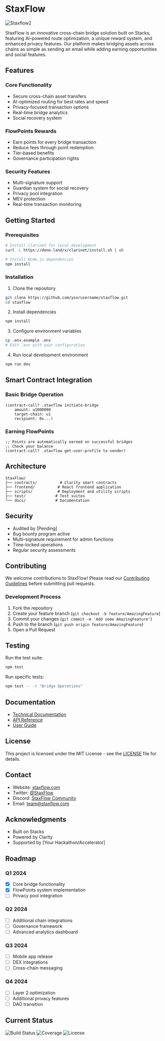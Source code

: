 # StaxFlow
![Staxflow2](https://github.com/user-attachments/assets/9e0d71a0-f1c0-4f63-a273-7f4267fe2b92)


StaxFlow is an innovative cross-chain bridge solution built on Stacks, featuring AI-powered route optimization, a unique reward system, and enhanced privacy features. Our platform makes bridging assets across chains as simple as sending an email while adding earning opportunities and social features.

## Features

### Core Functionality
- Secure cross-chain asset transfers
- AI-optimized routing for best rates and speed
- Privacy-focused transaction options
- Real-time bridge analytics
- Social recovery system

### FlowPoints Rewards
- Earn points for every bridge transaction
- Reduce fees through point redemption
- Tier-based benefits
- Governance participation rights

### Security Features
- Multi-signature support
- Guardian system for social recovery
- Privacy pool integration
- MEV protection
- Real-time transaction monitoring

## Getting Started

### Prerequisites
```bash
# Install Clarinet for local development
curl -L https://deno.land/x/clarinet/install.sh | sh

# Install Node.js dependencies
npm install
```

### Installation
1. Clone the repository
```bash
git clone https://github.com/yourusername/staxflow.git
cd staxflow
```

2. Install dependencies
```bash
npm install
```

3. Configure environment variables
```bash
cp .env.example .env
# Edit .env with your configuration
```

4. Run local development environment
```bash
npm run dev
```

## Smart Contract Integration

### Basic Bridge Operation
```clarity
(contract-call? .staxflow initiate-bridge 
    amount: u1000000 
    target-chain: u1 
    recipient: 0x...)
```

### Earning FlowPoints
```clarity
;; Points are automatically earned on successful bridges
;; Check your balance
(contract-call? .staxflow get-user-profile tx-sender)
```

## Architecture

```
StaxFlow/
├── contracts/          # Clarity smart contracts
├── frontend/          # React frontend application
├── scripts/           # Deployment and utility scripts
├── test/             # Test suites
└── docs/             # Documentation
```

## Security

- Audited by [Pending]
- Bug bounty program active
- Multi-signature requirement for admin functions
- Time-locked operations
- Regular security assessments

## Contributing

We welcome contributions to StaxFlow! Please read our [Contributing Guidelines](CONTRIBUTING.md) before submitting pull requests.

### Development Process
1. Fork the repository
2. Create your feature branch (`git checkout -b feature/AmazingFeature`)
3. Commit your changes (`git commit -m 'Add some AmazingFeature'`)
4. Push to the branch (`git push origin feature/AmazingFeature`)
5. Open a Pull Request

## Testing

Run the test suite:
```bash
npm test
```

Run specific tests:
```bash
npm test -- -t "Bridge Operations"
```

## Documentation

- [Technical Documentation](docs/technical.md)
- [API Reference](docs/api.md)
- [User Guide](docs/user-guide.md)

## License

This project is licensed under the MIT License - see the [LICENSE](LICENSE) file for details.

## Contact

- Website: [staxflow.com](https://staxflow.com)
- Twitter: [@StaxFlow](https://twitter.com/StaxFlow)
- Discord: [StaxFlow Community](https://discord.gg/staxflow)
- Email: team@staxflow.com

## Acknowledgments

- Built on Stacks
- Powered by Clarity
- Supported by [Your Hackathon/Accelerator]

## Roadmap

### Q1 2024
- [x] Core bridge functionality
- [x] FlowPoints system implementation
- [ ] Privacy pool integration

### Q2 2024
- [ ] Additional chain integrations
- [ ] Governance framework
- [ ] Advanced analytics dashboard

### Q3 2024
- [ ] Mobile app release
- [ ] DEX integrations
- [ ] Cross-chain messaging

### Q4 2024
- [ ] Layer 2 optimization
- [ ] Additional privacy features
- [ ] DAO transition

## Current Status

![Build Status](https://github.com/henryno111/staxflow/workflows/CI/badge.svg)
![Coverage](https://img.shields.io/codecov/c/github/henryno111/staxflow)
![License](https://img.shields.io/github/license/henryno111/staxflow)

